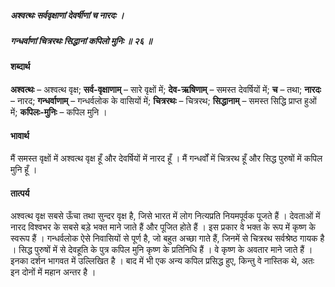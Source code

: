 ##### अश्वत्थः सर्ववृक्षाणां देवर्षीणां च नारदः ।
##### गन्धर्वाणां चित्ररथः सिद्धानां कपिलो मुनिः ॥ २६ ॥

#### शब्दार्थ

**अश्वत्थः** – अश्वत्थ वृक्ष; **सर्व-वृक्षाणाम्** – सारे वृक्षों में; **देव-ऋषिणाम्** – समस्त देवर्षियों में; **च** – तथा; **नारदः** – नारद; **गन्धर्वाणाम्** – गन्धर्वलोक के वासियों में; **चित्ररथः** – चित्ररथ; **सिद्धानाम्** – समस्त सिद्धि प्राप्त हुओं में; **कपिलः-मुनिः** – कपिल मुनि ।

#### भावार्थ

मैं समस्त वृक्षों में अश्वत्थ वृक्ष हूँ और देवर्षियों में नारद हूँ । मैं गन्धर्वों में चित्ररथ हूँ और सिद्ध पुरुषों में कपिल मुनि हूँ ।

#### तात्पर्य

अश्वत्थ वृक्ष सबसे ऊँचा तथा सुन्दर वृक्ष है, जिसे भारत में लोग नित्यप्रति नियमपूर्वक पूजते हैं । देवताओं में नारद विश्वभर के सबसे बड़े भक्त माने जाते हैं और पूजित होते हैं । इस प्रकार वे भक्त के रूप में कृष्ण के स्वरूप हैं । गन्धर्वलोक ऐसे निवासियों से पूर्ण है, जो बहुत अच्छा गाते हैं, जिनमें से चित्ररथ सर्वश्रेष्ठ गायक है । सिद्ध पुरुषों में से देवहूति के पुत्र कपिल मुनि कृष्ण के प्रतिनिधि हैं । वे कृष्ण के अवतार माने जाते हैं । इनका दर्शन भागवत में उल्लिखित है । बाद में भी एक अन्य कपिल प्रसिद्ध हुए, किन्तु वे नास्तिक थे, अतः इन दोनों में महान अन्तर है ।